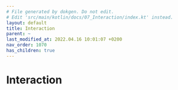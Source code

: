 ```yaml
---
# File generated by dokgen. Do not edit. 
# Edit 'src/main/kotlin/docs/07_Interaction/index.kt' instead.
layout: default
title: Interaction
parent: ~
last_modified_at: 2022.04.16 10:01:07 +0200
nav_order: 1070
has_children: true
---
```

 
# Interaction 
